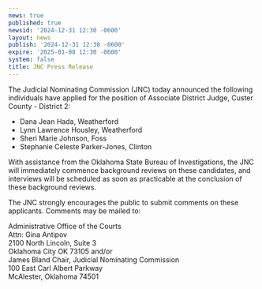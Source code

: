 ```yaml
---
news: true
published: true
newsid: '2024-12-31 12:30 -0600'
layout: news
publish: '2024-12-31 12:30 -0600'
expire: '2025-01-08 12:30 -0600'
system: false
title: JNC Press Release
---
```

The Judicial Nominating Commission (JNC) today announced the following individuals have applied for
the position of Associate District Judge, Custer County - District 2:

- Dana Jean Hada, Weatherford
- Lynn Lawrence Housley, Weatherford
- Sheri Marie Johnson, Foss
- Stephanie Celeste Parker-Jones, Clinton

With assistance from the Oklahoma State Bureau of Investigations, the JNC will immediately commence background reviews on these candidates, and interviews will be scheduled as soon as practicable at the conclusion of these background reviews.

The JNC strongly encourages the public to submit comments on these applicants. Comments may be mailed to:

Administrative Office of the Courts  
Attn: Gina Antipov  
2100 North Lincoln, Suite 3  
Oklahoma City OK 73105 and/or  
James Bland 
Chair, Judicial Nominating Commission  
100 East Carl Albert Parkway  
McAlester, Oklahoma 74501
